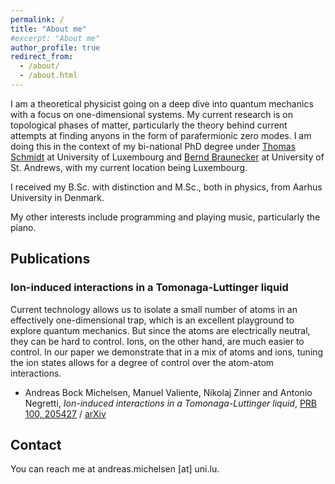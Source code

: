 ```yaml
---
permalink: /
title: "About me"
#excerpt: "About me"
author_profile: true
redirect_from:
  - /about/
  - /about.html
---
```


I am a theoretical physicist going on a deep dive into quantum mechanics with a focus on one-dimensional systems. My current research is on topological phases of matter, particularly the theory behind current attempts at finding anyons in the form of parafermionic zero modes. I am doing this in the context of my bi-national PhD degree under [Thomas Schmidt][1] at University of Luxembourg and [Bernd Braunecker][2] at University of St. Andrews, with my current location being Luxembourg.

I received my B.Sc. with distinction and M.Sc., both in physics, from Aarhus University in Denmark.

My other interests include programming and playing music, particularly the piano.

## Publications

### Ion-induced interactions in a Tomonaga-Luttinger liquid
Current technology allows us to isolate a small number of atoms in an effectively one-dimensional trap, which is an excellent playground to explore quantum mechanics. But since the atoms are electrically neutral, they can be hard to control. Ions, on the other hand, are much easier to control. In our paper we demonstrate that in a mix of atoms and ions, tuning the ion states allows for a degree of control over the atom-atom interactions. 

- Andreas Bock Michelsen, Manuel Valiente, Nikolaj Zinner and Antonio Negretti, _Ion-induced interactions in a Tomonaga-Luttinger liquid_, [PRB 100, 205427](https://journals.aps.org/prb/abstract/10.1103/PhysRevB.100.205427) / [arXiv](https://arxiv.org/abs/1907.07090) 

## Contact
You can reach me at andreas.michelsen [at] uni.lu.

[1]:https://tmqs.uni.lu
[2]:https://www.st-andrews.ac.uk/~bhb/
